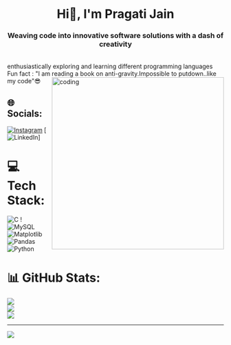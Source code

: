 

<h1 align="center">Hi👋, I'm Pragati Jain</h1> 
<h3 align ="center"> Weaving code into innovative software solutions with a dash of creativity</h3> <br>enthusiastically exploring and learning different programming languages<br> Fun fact : "I am reading a book on anti-gravity.Impossible to putdown..like my code"😎
<img align="right" alt="coding" width="400" src="https://cdnl.iconscout.com/lottie/premium/preview/female-programmer-working-on-programming-language-animation-download-in-lottie-json-gif-static-svg-file-formats--html-logo-coding-development-design-and-pack-animations-5627305.png?f=webp">

## 🌐 Socials:
[![Instagram](https://img.shields.io/badge/Instagram-%23E4405F.svg?logo=Instagram&logoColor=white)](https://instagram.com/_pragatijain_) [![LinkedIn](https://img.shields.io/badge/LinkedIn-%230077B5.svg?logo=linkedin&logoColor=white)]

# 💻 Tech Stack:
![C](https://img.shields.io/badge/c-%2300599C.svg?style=flat&logo=c&logoColor=white)  ! ![MySQL](https://img.shields.io/badge/mysql-4479A1.svg?style=flat&logo=mysql&logoColor=white) ![Matplotlib](https://img.shields.io/badge/Matplotlib-%23ffffff.svg?style=flat&logo=Matplotlib&logoColor=black) ![Pandas](https://img.shields.io/badge/pandas-%23150458.svg?style=flat&logo=pandas&logoColor=white) ![Python](https://img.shields.io/badge/python-3670A0?style=flat&logo=python&logoColor=ffdd54)
# 📊 GitHub Stats:
![](https://github-readme-stats.vercel.app/api?username=jainpragati123&theme=dark&hide_border=false&include_all_commits=false&count_private=false)<br/>
![](https://github-readme-streak-stats.herokuapp.com/?user=jainpragati123&theme=dark&hide_border=false)<br/>
![](https://github-readme-stats.vercel.app/api/top-langs/?username=jainpragati123&theme=dark&hide_border=false&include_all_commits=false&count_private=false&layout=compact)

---
[![](https://visitcount.itsvg.in/api?id=jainpragati123&icon=0&color=0)](https://visitcount.itsvg.in)

<!-- Proudly created with GPRM ( https://gprm.itsvg.in ) --><!--
**jainpragati123/jainpragati123** is a ✨ _special_ ✨ repository because its `README.md` (this file) appears on your GitHub profile.

Here are some ideas to get you started:

- 🔭 I’m currently working on ...
- 🌱 I’m currently learning ...
- 👯 I’m looking to collaborate on ...
- 🤔 I’m looking for help with ...
- 💬 Ask me about ...
- 📫 How to reach me: ...
- 😄 Pronouns: ...
- ⚡ Fun fact: ...
-->
